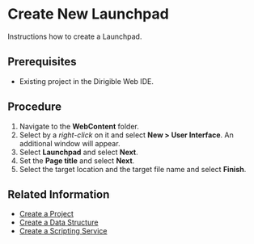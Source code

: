 # Create New Launchpad
Instructions how to create a Launchpad.

## Prerequisites
* Existing project in the Dirigible Web IDE.

## Procedure

1. Navigate to the **WebContent** folder.
2. Select by a *right-click* on it and select **New > User Interface**. An additional window will appear.
3. Select **Launchpad** and select **Next**.
4. Set the **Page title** and select **Next**.
5. Select the target location and the target file name and select **Finish**.

## Related Information

* [Create a Project][1]
* [Create a Data Structure][2]
* [Create a Scripting Service][3]

[1]: https://github.com/dirigiblelabs/curriculum/tree/master/SimeonGeorgiev/DocumentationTask/Documentation/CreateProject.md
[2]: https://github.com/dirigiblelabs/curriculum/tree/master/SimeonGeorgiev/DocumentationTask/Documentation/DataStructure.md
[3]: https://github.com/dirigiblelabs/curriculum/tree/master/SimeonGeorgiev/DocumentationTask/Documentation/ScriptingService.md
